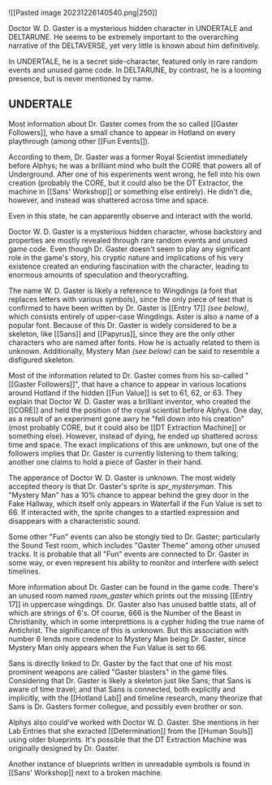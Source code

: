 ![[Pasted image 20231226140540.png|250]]

Doctor W. D. Gaster is a mysterious hidden character in UNDERTALE and DELTARUNE. 
He seems to be extremely important to the overarching narrative of the DELTAVERSE, yet very little is known about him definitively. 

In UNDERTALE, he is a secret side-character, featured only in rare random events and unused game code.
In DELTARUNE, by contrast, he is a looming presence, but is never mentioned by name.

## UNDERTALE

Most information about Dr. Gaster comes from the so called [[Gaster Followers]], who have a small chance to appear in Hotland on every playthrough (among other [[Fun Events]]).

According to them, Dr. Gaster was a former Royal Scientist immediately before Alphys; he was a brilliant mind who built the CORE that powers all of Underground.
After one of his experiments went wrong, he fell into his own creation (probably the CORE, but it could also be the DT Extractor, the machine in [[Sans' Workshop]] or something else entirely). He didn't die, however, and instead was shattered across time and space.

Even in this state, he can apparently observe and interact with the world.


Doctor W. D. Gaster is a mysterious hidden character, whose backstory and properties are mostly revealed through rare random events and unused game code. Even though Dr. Gaster doesn't seem to play any significant role in the game's story, his cryptic nature and implications of his very existence created an enduring fascination with the character, leading to enormous amounts of speculation and theorycrafting.

The name W. D. Gaster is likely a reference to Wingdings (a font that replaces letters with various symbols), since the only piece of text that is confirmed to have been written by Dr. Gaster is [[Entry 17]] *(see below)*, which consists entirely of upper-case Wingdings. Aster is also a name of a popular font. Because of this Dr. Gaster is widely considered to be a skeleton, like [[Sans]] and [[Papyrus]], since they are the only other characters who are named after fonts. How he is actually related to them is unknown. Additionally, Mystery Man *(see below)* can be said to resemble a disfigured skeleton.

Most of the information related to Dr. Gaster comes from his so-called "[[Gaster Followers]]", that have a chance to appear in various locations around Hotland if the hidden [[Fun Value]] is set to 61, 62, or 63. They explain that Doctor W. D. Gaster was a brilliant inventor, who created the [[CORE]] and held the position of the royal scientist before Alphys. One day, as a result of an experiment gone awry he "fell down into his creation" (most probably CORE, but it could also be [[DT Extraction Machine]] or something else). However, instead of dying, he ended up shattered across time and space. The exact implications of this are unknown, but one of the followers implies that Dr. Gaster is currently listening to them talking; another one claims to hold a piece of Gaster in their hand.

The apperance of Doctor W. D. Gaster is unknown. The most widely accepted theory is that Dr. Gaster's sprite is  *spr_mysteryman*. This "Mystery Man" has a 10% chance to appear behind the grey door in the Fake Hallway, which itself only appears in Waterfall if the Fun Value is set to 66. If interacted with, the sprite changes to a startled expression and disappears with a characteristic sound.

Some other "Fun" events can also be stongly tied to Dr. Gaster; particularly the Sound Test room, which includes "Gaster Theme" among other unused tracks. It is probable that all "Fun" events are connected to Dr. Gaster in some way, or even represent his ability to monitor and interfere with select timelines.

More information about Dr. Gaster can be found in the game code. There's an unused room named *room_gaster* which prints out the missing [[Entry 17]] in uppercase wingdings. Dr. Gaster also has unused battle stats, all of which are strings of 6's. Of course, 666 is the Number of the Beast in Christianity, which in some interprettions is a cypher hiding the true name of Antichrist. The significance of this is unknown. But this association with number 6 lends more credence to Mystery Man being Dr. Gaster, since Mystery Man only appears when the Fun Value is set to 66.

Sans is directly linked to Dr. Gaster by the fact that one of his most prominent weapons are called "Gaster blasters" in the game files. Considering that Dr. Gaster is likely a skeleton just like Sans; that Sans is aware of time travel; and that Sans is connected, both explicitly and implicitly, with the [[Hotland Lab]] and timeline research, many theorize that Sans is Dr. Gasters former collegue, and possibly even brother or son.

Alphys also could've worked with Doctor W. D. Gaster. She mentions in her Lab Entries that she exracted [[Determination]] from the [[Human Souls]] using older blueprints. It's possible that the DT Extraction Machine was originally designed by Dr. Gaster. 

Another instance of blueprints written in unreadable symbols is found in [[Sans' Workshop]] next to a broken machine.